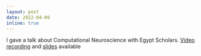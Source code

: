 ```yaml
---
layout: post
date: 2022-04-09
inline: true
---
```


I gave a talk about Computational Neuroscience with Egypt Scholars. <a href='https://youtu.be/YAp47MXcFAo'>Video recording</a> and <a href='assets/pdf/egypt_scholar_compneuro_220409.pdf'>slides</a> available 

